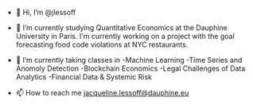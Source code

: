 - 👋 Hi, I’m @jlessoff 
- 👀 I’m currently studying Quantitative Economics at the Dauphine University in Paris.  I'm currently working on a project with the goal forecasting food code violations at NYC restaurants.  

- 🌱 I’m currently taking classes in 
-Machine Learning
-Time Series and Anomoly Detection
-Blockchain Economics
-Legal Challenges of Data Analytics
-Financial Data & Systemic Risk

- 📫 How to reach me 
jacqueline.lessoff@dauphine.eu

